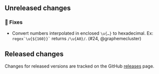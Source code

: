 ## Unreleased changes

### 🐞 Fixes

- Convert numbers interpolated in enclosed `\u{…}` to hexadecimal. Ex: `` regex`\u{${160}}` `` returns `/\u{A0}/`. (#24, @graphemecluster)

## Released changes

Changes for released versions are tracked on the GitHub [releases](https://github.com/slevithan/regex/releases) page.
